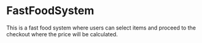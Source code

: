 # FastFoodSystem
This is a fast food system where users can select items and proceed to the checkout where the price will be calculated.
